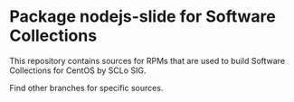 # Package nodejs-slide for Software Collections

This repository contains sources for RPMs that are used
to build Software Collections for CentOS by SCLo SIG.

Find other branches for specific sources.
